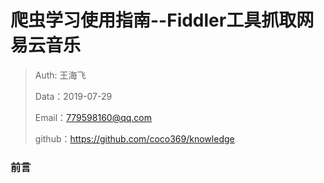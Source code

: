 # 爬虫学习使用指南--Fiddler工具抓取网易云音乐

> Auth: 王海飞
>
> Data：2019-07-29
>
> Email：779598160@qq.com
>
> github：https://github.com/coco369/knowledge 

### 前言



